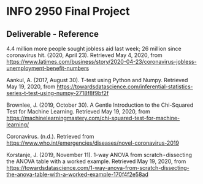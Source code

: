 # INFO 2950 Final Project
## Deliverable - Reference

4.4 million more people sought jobless aid last week; 26 million since coronavirus hit. (2020, April 23). Retrieved May 4, 2020, from https://www.latimes.com/business/story/2020-04-23/coronavirus-jobless-unemployment-benefit-numbers

Aankul, A. (2017, August 30). T-test using Python and Numpy. Retrieved May 19, 2020, from https://towardsdatascience.com/inferential-statistics-series-t-test-using-numpy-2718f8f9bf2f

Brownlee, J. (2019, October 30). A Gentle Introduction to the Chi-Squared Test for Machine Learning. Retrieved May 19, 2020, from https://machinelearningmastery.com/chi-squared-test-for-machine-learning/

Coronavirus. (n.d.). Retrieved from https://www.who.int/emergencies/diseases/novel-coronavirus-2019

Korstanje, J. (2019, November 11). 1-way ANOVA from scratch - dissecting the ANOVA table with a worked example. Retrieved May 19, 2020, from https://towardsdatascience.com/1-way-anova-from-scratch-dissecting-the-anova-table-with-a-worked-example-170f4f2e58ad
